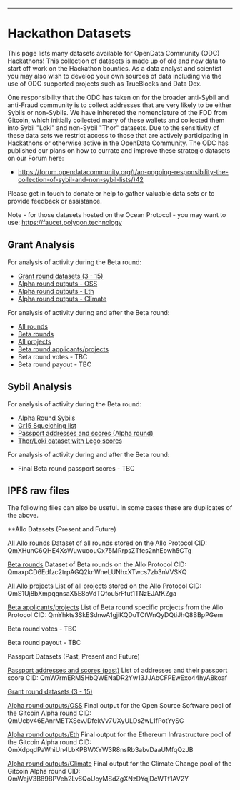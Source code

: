 ---

# Hackathon Datasets

This page lists many datasets available for OpenData Community (ODC) Hackathons! This collection of datasets is made up of old and new data to start off work on the Hackathon bounties. As a data analyst and scientist you may also wish to develop your own sources of data including via the use of ODC supported projects such as TrueBlocks and Data Dex.  

One responsibility that the ODC has taken on for the broader anti-Sybil and anti-Fraud community is to collect addresses that are very likely to be either Sybils or non-Sybils. We have inhereted the nomenclature of the FDD from Gitcoin, which initially collected many of these wallets and collected them into Sybil "Loki" and non-Sybil "Thor" datasets. Due to the sensitivity of these data sets we restrict access to those that are actively participating in Hackathons or otherwise active in the OpenData Community. The ODC has published our plans on how to currate and improve these strategic datasets on our Forum here:
- [
https://forum.opendatacommunity.org/t/an-ongoing-responsibility-the-collection-of-sybil-and-non-sybil-lists/)42](https://forum.opendatacommunity.org/t/an-ongoing-responsibility-the-collection-of-sybil-and-non-sybil-lists/42)

Please get in touch to donate or help to gather valuable data sets or to provide feedback or assistance.  

Note - for those datasets hosted on the Ocean Protocol - you may want to use:
https://faucet.polygon.technology

## Grant Analysis 

For analysis of activity during the Beta round:

 - [Grant round datasets (3 - 15)](https://fddhub.io/downloads/grant_rounds)
 - [Alpha round outputs - OSS](https://odc.oceanprotocol.com/asset/did:op:966806aeda72dde815bc0db8405d0a7854a91e8b6e59fcfed3cc73e88b597254)
 - [Alpha round outputs - Eth](https://odc.oceanprotocol.com/asset/did:op:2a42c7b5aaab7c16f892d7b57d31bee65aa77c5e34f8c2ab8a907f004076159e)
 - [Alpha round outputs - Climate](https://odc.oceanprotocol.com/asset/did:op:c75cb1a6e76d3d61d3ad085219745db225fbc043f34b7a2be00b3705deb5c382)

For analysis of activity during and after the Beta round:

 - [All rounds](https://odc.oceanprotocol.com/asset/did:op:ef68dd422b0dbedab081608718d716c7b5211c612083dcb00948b4fb54543027)
 - [Beta rounds](https://odc.oceanprotocol.com/asset/did:op:ccfb322ba5367626239032874b8ba851302a7c573c6649f17019c84e8630620d)
 - [All projects](https://odc.oceanprotocol.com/asset/did:op:9cc281937e6d600824691e69972b74b4bee15d00c59e120a8c3aec2b992f463b)
 - [Beta round applicants/projects](https://odc.oceanprotocol.com/asset/did:op:5aed4e636258b47f6ee06ce3f6f29834cbb3dfe67fd34e50e5174d5886ff234c)
 - Beta round votes - TBC
 - Beta round payout - TBC

## Sybil Analysis 

For analysis of activity during the Beta round:

 - [Alpha Round Sybils](https://odc.oceanprotocol.com/asset/did:op:e3952ec9d82b35a6258851ac668190213c72f1babcf5a641b919504b7843fe6e)
 - [Gr15 Squelching list](https://odc.oceanprotocol.com/asset/did:op:19acd2448e278b09d99eff56e24307317c5ee006b4660ce2b12b3451da03ac24)
 - [Passport addresses and scores (Alpha round)](https://odc.oceanprotocol.com/asset/did:op:266bb73082f9598dd20b18eb04821be100ceadff4efd070962971338abc2e706)
 - [Thor/Loki dataset with Lego scores](https://odc.oceanprotocol.com/asset/did:op:1b26eda361c6b6d307c8a139c4aaf36aa74411215c31b751cad42e59881f92c1)

For analysis of activity during and after the Beta round:

 - Final Beta round passport scores  - TBC

## IPFS raw files

The following files can also be useful.  In some cases these are duplicates of the above.

**Allo Datasets (Present and Future)

[All Allo rounds](https://ipfs.io/ipfs/QmVhLowGhiPBd2VAk2JQdZ9U9RoTUUKtJSokv2yEDM5hoG?filename=all_rounds.csv)
Dataset of all rounds stored on the Allo Protocol
CID: QmXHunC6QHE4XsWuwuoouCx75MRrpsZTfes2nhEowh5CTg

[Beta rounds](https://ipfs.io/ipfs/QmaxpCD6Edfzc2trpAGQ2knWneLUNhxXTwcs7zb3nVVSKQ?filename=beta_rounds.csv)
Dataset of Beta rounds on the Allo Protocol
CID: QmaxpCD6Edfzc2trpAGQ2knWneLUNhxXTwcs7zb3nVVSKQ

[All Allo projects](https://ipfs.io/ipfs/QmS1Uj8bXmpqqnsaX5E8oVdTQfou5rFtut1TNzEJAfKZga?filename=all_projects.csv)
List of all projects stored on the Allo Protocol
CID: QmS1Uj8bXmpqqnsaX5E8oVdTQfou5rFtut1TNzEJAfKZga

[Beta applicants/projects](https://ipfs.io/ipfs/QmYhkts3SkESdnwA1gjiKQDuTCtWnQyDQtiJhQ8BBpPGem?filename=beta_projects.csv)
List of Beta round specific projects from the Allo Protocol
CID: QmYhkts3SkESdnwA1gjiKQDuTCtWnQyDQtiJhQ8BBpPGem

Beta round votes - TBC

Beta round payout - TBC

Passport Datasets (Past, Present and Future)
	
 [Passport addresses and scores (past)](https://ipfs.io/ipfs/QmW7rmERMSHbQWENaDR2Yw13JJAbCFPEwExo44hyA8koaf?filename=passport_address_scores.csv)
	List of addresses and their passport score
	CID: QmW7rmERMSHbQWENaDR2Yw13JJAbCFPEwExo44hyA8koaf

[Grant round datasets (3 - 15)](https://data.opendatacommunity.com/)
	
[Alpha round outputs/OSS](https://ipfs.io/ipfs/QmUcbv46EAnrMETXSevJDfekVv7UXyULDsZwL1fPotYySC?filename=oss_output.csv)
	Final output for the Open Source Software pool of the Gitcoin Alpha round
	CID: QmUcbv46EAnrMETXSevJDfekVv7UXyULDsZwL1fPotYySC

[Alpha round outputs/Eth](https://ipfs.io/ipfs/QmXdpqdPaWniUn4LbKPBWXYW3R8nsRb3abvDaaUMfqQzJB?filename=eth_output.csv)
	Final output for the Ethereum Infrastructure pool of the Gitcoin Alpha round
	CID: QmXdpqdPaWniUn4LbKPBWXYW3R8nsRb3abvDaaUMfqQzJB

[Alpha round outputs/Climate](https://ipfs.io/ipfs/QmWejV3B89BPVeh2Lv6QoUoyMSdZgXNzDYqjDcWTf1AV2Y?filename=climate_output.csv)
	Final output for the Climate Change pool of the Gitcoin Alpha round
	CID: QmWejV3B89BPVeh2Lv6QoUoyMSdZgXNzDYqjDcWTf1AV2Y

